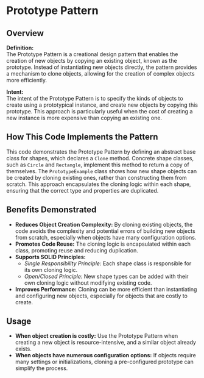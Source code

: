 # Prototype Pattern

## Overview

**Definition:**  
The Prototype Pattern is a creational design pattern that enables the creation of new objects by copying an existing object, known as the prototype. Instead of instantiating new objects directly, the pattern provides a mechanism to clone objects, allowing for the creation of complex objects more efficiently.

**Intent:**  
The intent of the Prototype Pattern is to specify the kinds of objects to create using a prototypical instance, and create new objects by copying this prototype. This approach is particularly useful when the cost of creating a new instance is more expensive than copying an existing one.

## How This Code Implements the Pattern

This code demonstrates the Prototype Pattern by defining an abstract base class for shapes, which declares a `Clone` method. Concrete shape classes, such as `Circle` and `Rectangle`, implement this method to return a copy of themselves. The `PrototypeExample` class shows how new shape objects can be created by cloning existing ones, rather than constructing them from scratch. This approach encapsulates the cloning logic within each shape, ensuring that the correct type and properties are duplicated.

## Benefits Demonstrated

- **Reduces Object Creation Complexity:** By cloning existing objects, the code avoids the complexity and potential errors of building new objects from scratch, especially when objects have many configuration options.
- **Promotes Code Reuse:** The cloning logic is encapsulated within each class, promoting reuse and reducing duplication.
- **Supports SOLID Principles:**  
  - *Single Responsibility Principle:* Each shape class is responsible for its own cloning logic.
  - *Open/Closed Principle:* New shape types can be added with their own cloning logic without modifying existing code.
- **Improves Performance:** Cloning can be more efficient than instantiating and configuring new objects, especially for objects that are costly to create.

## Usage

- **When object creation is costly:** Use the Prototype Pattern when creating a new object is resource-intensive, and a similar object already exists.
- **When objects have numerous configuration options:** If objects require many settings or initializations, cloning a pre-configured prototype can simplify the process.